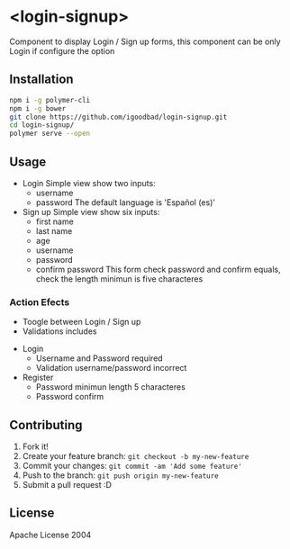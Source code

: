 # \<login-signup\>

Component to display Login / Sign up forms, this component can be only Login if configure the option

## Installation

```sh
npm i -g polymer-cli
npm i -g bower
git clone https://github.com/igoodbad/login-signup.git
cd login-signup/
polymer serve --open
```

## Usage

+ Login
Simple view show two inputs:
    + username
    + password 
The default language is 'Español (es)'
+ Sign up
Simple view show six inputs:
    + first name
    + last name
    + age
    + username
    + password
    + confirm password
This form check password and confirm equals, check the length minimun is five characteres  

### Action Efects
- Toogle between Login / Sign up
- Validations includes
+ Login
    + Username and Password required
    + Validation username/password incorrect
+ Register
    - Password minimun length 5 characteres
    - Password confirm


## Contributing

1. Fork it!
2. Create your feature branch: `git checkout -b my-new-feature`
3. Commit your changes: `git commit -am 'Add some feature'`
4. Push to the branch: `git push origin my-new-feature`
5. Submit a pull request :D

## License

Apache License 2004

